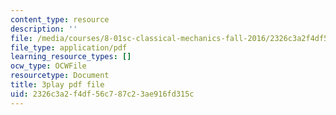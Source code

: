 ```yaml
---
content_type: resource
description: ''
file: /media/courses/8-01sc-classical-mechanics-fall-2016/2326c3a2f4df56c787c23ae916fd315c_oILq3xz_XtU.pdf
file_type: application/pdf
learning_resource_types: []
ocw_type: OCWFile
resourcetype: Document
title: 3play pdf file
uid: 2326c3a2-f4df-56c7-87c2-3ae916fd315c
---
```

